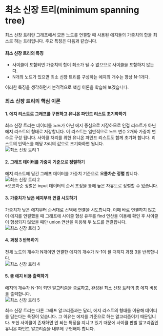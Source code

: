 # 최소 신장 트리(minimum spanning tree)
최소 신장 트리란 그래프에서 모든 노드를 연결할 때 사용된 에지들의 가중치의 
합을 최소로 하는 트리입니다. 주요 특징은 다음과 같습니다.

#### 최소 신장 트리의 특징
- 사이클이 포함되면 가중치의 합이 최소가 될 수 없으므로 사이클을 포함하지 않는다.
- N개의 노드가 있으면 최소 신장 트리를 구성하는 에지의 개수는 항상 N-1개다.

이러한 특징을 생각하면서 본격적으로 핵심 이론을 학습해 보겠습니다.

### 최소 신장 트리의 핵심 이론

#### 1. 에지 리스트로 그래프를 구현하고 유니온 파인드 리스트 초기화하기
최소 신장 트리는 데이터를 노드가 아닌 에지 중심으로 저장하므로 인접 리스트가 아닌 
에지 리스트의 형태로 저장합니다. 이 리스트는 일반적으로 노드 변수 2개와 가중치 변수로 
구성 됩니다. 사이클 처리를 위한 유니온 파인드 리스트도 함께 초기화 합니다. 리스트의 
인덱스를 해당 자리의 값으로 초기화하면 됩니다.  
![최소 신장 트리 1](https://github.com/leesulgi66/Algorithm/assets/107823688/45224cd5-0b08-43e7-9160-41cf2bd61874)

#### 2. 그래프 데이터를 가중치 기준으로 정렬하기
에지 리스트에 담긴 그래프 데이터를 가중치 기준으로 **오름차순 정렬** 합니다.  
![최소 신장 트리 2](https://github.com/leesulgi66/Algorithm/assets/107823688/57c009e8-fde3-457b-8620-58099b6f1b41)  
※오름차순 정렬은 input 데이터의 순서 조정을 통해 높은 자유도로 정렬할 수 있습니다.

#### 3. 가중치가 낮은 에지부터 연결 시도하기
가중치가 낮은 에지부터 순서대로 선택해 연결을 시도합니다. 이때 바로 연결하지 않고 
이 에지를 연결했을 때 그래프에 사이클 형성 유무를 find 연산을 이용해 확인 후 사이클이 
형셩되지 않았을 때만 union 연산을 이용해 두 노드를 연결합니다.  
![최소 신장 트리 3](https://github.com/leesulgi66/Algorithm/assets/107823688/3810b1b8-0c50-4887-83a7-421430d48f07)  

#### 4. 과정 3 반복하기
전체 노드의 개수가 N개이면 연결한 에지의 개수가 N-1이 될 때까지 과정 3을 반복합니다.  
![최소 신장 트리 4](https://github.com/leesulgi66/Algorithm/assets/107823688/4701aa87-623d-4c29-999e-9d65d738fec4)

#### 5. 총 에지 비용 출력하기
에지의 개수가 N-1이 되면 알고리즘을 종료하고, 완성된 최소 신장 트리의 총 에지 비용을 출력합니다.  
![최소 신장 트리 5](https://github.com/leesulgi66/Algorithm/assets/107823688/de64bf12-1ada-46cf-83b9-a5b75b0b82d7)  

최소 신장 트리는 다른 그래프 알고리즘과는 달리, 에지 리스트의 형태를 이용해 데이터를 
담는다는 특징이 있습니다. 그 이유는 에지를 기준으로 하는 알고리즘이기 때문입니다. 또한 사이클이 
존재하면 안 되는 특징을 지니고 있기 때문에 사이클 판별 알고리즘인 유니온 파인드 
알고리즘을 내부에 구현해야 합니다.
